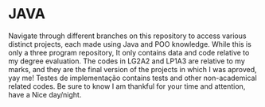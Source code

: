 # JAVA

  Navigate through different branches on this repository to access various distinct projects, each made using Java and POO knowledge.
While this is only a three program repository, It only contains data and code relative to my degree evaluation. 
  The codes in LG2A2 and LP1A3 are relative to my marks, and they are the final version of the projects in which I was aproved, yay me!
Testes de implementação contains tests and other non-academical related codes.
  Be sure to know I am thankful for your time and attention, have a Nice day/night.
